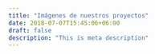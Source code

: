 ```yaml
---
title: "Imágenes de nuestros proyectos"
date: 2018-07-07T15:45:06+06:00
draft: false
description: "This is meta description"
---
```

